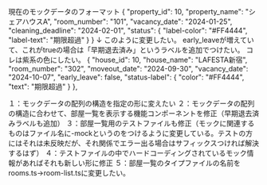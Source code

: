 
現在のモックデータのフォーマット
{
  "property_id": 10,
  "property_name": "シェアハウスA", 
  "room_number": "101",
  "vacancy_date": "2024-01-25",
  "cleaning_deadline": "2024-02-01",
  "status": {
    "label-color": "#FF4444",
    "label-text": "期限超過"
  }
}
↓
このように変更したい。
early_leaveが増えていて、これがtrueの場合は「早期退去済み」というラベルを追加でつけたい。
コレは紫系の色にしたい。
{
    "house_id": 10,
    "house_name": "LAFESTA新宿",
    "room_number": "302",
    "moveout_date": "2024-09-30",
    "vacancy_date": "2024-10-07",
    "early_leave": false,
    "status-label": {
        "color": "#FF4444",
        "text": "期限超過"
    }
},

１：モックデータの配列の構造を指定の形に変えたい
２：モックデータの配列の構造に合わせて、部屋一覧を表示する機能コンポーネントを修正（早期退去済みラベルも追加）
３：部屋一覧用のテストファイルも修正（モックに関連するものはファイル名に-mockというのをつけるように変更している。テストの方にはそれは未反映だが、それ関係でエラー出る場合はサフィックスつければ解決するはず）
４：テストファイルの中でハードコーディングされているモック情報があればそれも新しい形に修正
５：部屋一覧のタイプファイルの名前をrooms.ts→room-list.tsに変更したい。

